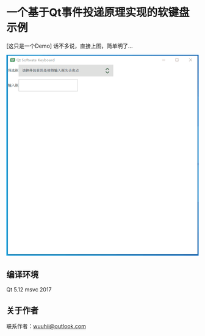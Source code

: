# 一个基于Qt事件投递原理实现的软键盘示例

[这只是一个Demo] 话不多说，直接上图，简单明了...

![avatar](gif.gif)

## 编译环境

Qt 5.12 msvc 2017

## 关于作者

联系作者：wuuhii@outlook.com
